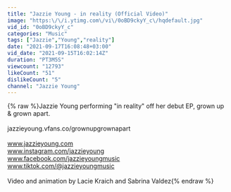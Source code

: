 ```yaml
---
title: "Jazzie Young - in reality (Official Video)"
image: "https:\/\/i.ytimg.com\/vi\/0oBD9ckyY_c\/hqdefault.jpg"
vid_id: "0oBD9ckyY_c"
categories: "Music"
tags: ["Jazzie","Young","reality"]
date: "2021-09-17T16:08:48+03:00"
vid_date: "2021-09-15T16:02:14Z"
duration: "PT3M5S"
viewcount: "12793"
likeCount: "51"
dislikeCount: "5"
channel: "Jazzie Young"
---
```

{% raw %}Jazzie Young performing &quot;in reality&quot; off her debut EP, grown up &amp; grown apart.<br /><br />jazzieyoung.vfans.co/grownupgrownapart<br /><br />www.jazzieyoung.com<br />www.instagram.com/jazzieyoung<br />www.facebook.com/jazzieyoungmusic<br />www.tiktok.com/@jazzieyoungmusic<br /><br />Video and animation by Lacie Kraich and Sabrina Valdez{% endraw %}
